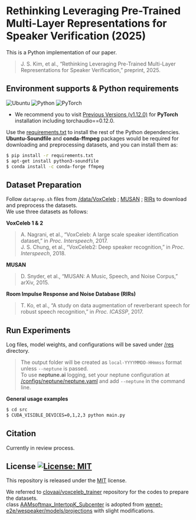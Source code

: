 # Rethinking Leveraging Pre-Trained Multi-Layer Representations for Speaker Verification (2025)

This is a Python implementation of our paper.  
> J. S. Kim, et al., “Rethinking Leveraging Pre-Trained Multi-Layer Representations for Speaker Verification,” preprint, 2025.

## Environment supports & Python requirements
![Ubuntu](https://img.shields.io/badge/Ubuntu-20.04+-E95420?style=for-the-badge&logo=ubuntu&logoColor=E95420)
![Python](https://img.shields.io/badge/Python-3.8.8-3670A0?style=for-the-badge&logo=python&logoColor=ffdd54)
![PyTorch](https://img.shields.io/badge/PyTorch-1.12.0-%23EE4C2C?style=for-the-badge&logo=PyTorch&logoColor=%23EE4C2C)   
* We recommend you to visit [Previous Versions (v1.12.0)](https://pytorch.org/get-started/previous-versions/#v1120) for **PyTorch** installation including torchaudio==0.12.0.

Use the [requirements.txt](/requirements.txt) to install the rest of the Python dependencies.   
**Ubuntu-Soundfile** and **conda-ffmpeg** packages would be required for downloading and preprocessing datasets, and you can install them as:

```bash
$ pip install -r requirements.txt
$ apt-get install python3-soundfile
$ conda install -c conda-forge ffmpeg
```

## Dataset Preparation
Follow ```dataprep.sh``` files from [/data/VoxCeleb](/data/VoxCeleb) ; [MUSAN](/data/MUSAN) ; [RIRs](/data/RIRs) to download and preprocess the datasets.  
We use three datasets as follows:  

**VoxCeleb 1 & 2**  
> A. Nagrani, et al., “VoxCeleb: A large scale speaker identification dataset,” in _Proc. Interspeech_, 2017.  
> J. S. Chung, et al., “VoxCeleb2: Deep speaker recognition,” in _Proc. Interspeech_, 2018.
  
**MUSAN**  
> D. Snyder, et al., “MUSAN: A Music, Speech, and Noise Corpus,” arXiv, 2015.  

**Room Impulse Response and Noise Database (RIRs)**  
> T. Ko, et al., “A study on data augmentation of reverberant speech for robust speech recognition,” in _Proc. ICASSP_, 2017.

## Run Experiments
Log files, model weights, and configurations will be saved under [/res](/res) directory.
> The output folder will be created as ```local-YYYYMMDD-HHmmss``` format unless ```--neptune``` is passed.  
> To use **neptune.ai** logging, set your neptune configuration at [/configs/neptune/neptune.yaml](/configs/neptune/neptune.yaml) and add ```--neptune``` in the command line.

**General usage examples**
```bash
$ cd src
$ CUDA_VISIBLE_DEVICES=0,1,2,3 python main.py
```

## Citation
Currently in review process.

## License [![License: MIT](https://img.shields.io/badge/License-MIT-yellow.svg)](https://opensource.org/licenses/MIT)
This repository is released under the [MIT](https://choosealicense.com/licenses/mit/) license.

We referred to [clovaai/voxceleb_trainer](https://github.com/clovaai/voxceleb_trainer) repository for the codes to prepare the datasets.  
class [AAMsoftmax_IntertopK_Subcenter](/src/loss.py) is adopted from [wenet-e2e/wespeaker/models/projections](https://github.com/wenet-e2e/wespeaker/blob/c9ec537b53fe1e04525be74b2550ee95bed3a891/wespeaker/models/projections.py#L243) with slight modifications.
